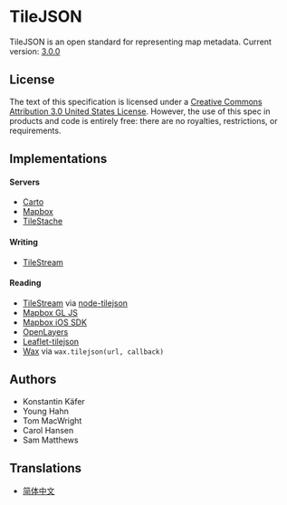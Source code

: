# TileJSON

TileJSON is an open standard for representing map metadata. Current version: [3.0.0](/3.0.0)

## License

The text of this specification is licensed under a
[Creative Commons Attribution 3.0 United States License](http://creativecommons.org/licenses/by/3.0/us/).
However, the use of this spec in products and code is entirely free:
there are no royalties, restrictions, or requirements.

## Implementations

#### Servers

* [Carto](https://carto.com/)
* [Mapbox](https://www.mapbox.com/)
* [TileStache](http://tilestache.org/)

#### Writing

* [TileStream](https://github.com/mapbox/tilestream)

#### Reading

* [TileStream](https://github.com/mapbox/tilestream) via [node-tilejson](https://github.com/mapbox/node-tilejson)
* [Mapbox GL JS](https://www.mapbox.com/mapbox-gl-js/)
* [Mapbox iOS SDK](https://www.mapbox.com/mapbox-ios-sdk/)
* [OpenLayers](https://openlayers.org/)
* [Leaflet-tilejson](https://github.com/kartena/leaflet-tilejson)
* [Wax](https://github.com/mapbox/wax) via `wax.tilejson(url, callback)`

## Authors

* Konstantin Käfer
* Young Hahn
* Tom MacWright
* Carol Hansen
* Sam Matthews

## Translations

* [简体中文](https://github.com/jingsam/tilejson-spec/blob/master/2.2.0/README-zh.md)